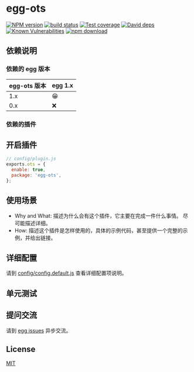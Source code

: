 # egg-ots

[![NPM version][npm-image]][npm-url]
[![build status][travis-image]][travis-url]
[![Test coverage][codecov-image]][codecov-url]
[![David deps][david-image]][david-url]
[![Known Vulnerabilities][snyk-image]][snyk-url]
[![npm download][download-image]][download-url]

[npm-image]: https://img.shields.io/npm/v/egg-ots.svg?style=flat-square
[npm-url]: https://npmjs.org/package/egg-ots
[travis-image]: https://img.shields.io/travis/eggjs/egg-ots.svg?style=flat-square
[travis-url]: https://travis-ci.org/eggjs/egg-ots
[codecov-image]: https://img.shields.io/codecov/c/github/eggjs/egg-ots.svg?style=flat-square
[codecov-url]: https://codecov.io/github/eggjs/egg-ots?branch=master
[david-image]: https://img.shields.io/david/eggjs/egg-ots.svg?style=flat-square
[david-url]: https://david-dm.org/eggjs/egg-ots
[snyk-image]: https://snyk.io/test/npm/egg-ots/badge.svg?style=flat-square
[snyk-url]: https://snyk.io/test/npm/egg-ots
[download-image]: https://img.shields.io/npm/dm/egg-ots.svg?style=flat-square
[download-url]: https://npmjs.org/package/egg-ots

<!--
Description here.
-->

## 依赖说明

### 依赖的 egg 版本

egg-ots 版本 | egg 1.x
--- | ---
1.x | 😁
0.x | ❌

### 依赖的插件
<!--

如果有依赖其它插件，请在这里特别说明。如

- security
- multipart

-->

## 开启插件

```js
// config/plugin.js
exports.ots = {
  enable: true,
  package: 'egg-ots',
};
```

## 使用场景

- Why and What: 描述为什么会有这个插件，它主要在完成一件什么事情。
尽可能描述详细。
- How: 描述这个插件是怎样使用的，具体的示例代码，甚至提供一个完整的示例，并给出链接。

## 详细配置

请到 [config/config.default.js](config/config.default.js) 查看详细配置项说明。

## 单元测试

<!-- 描述如何在单元测试中使用此插件，例如 schedule 如何触发。无则省略。-->

## 提问交流

请到 [egg issues](https://github.com/eggjs/egg/issues) 异步交流。

## License

[MIT](LICENSE)
